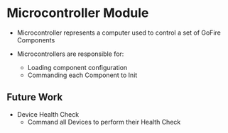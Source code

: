 # Microcontroller Module
  - Microcontroller represents a computer used to control a set of GoFire Components
  
  - Microcontrollers are responsible for:
    - Loading component configuration
    - Commanding each Component to Init

  ## Future Work

  - Device Health Check
    - Command all Devices to perform their Health Check 